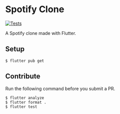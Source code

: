 # Spotify Clone
[![Tests](https://github.com/8igMac/spotify_clone/actions/workflows/test.yml/badge.svg?branch=master)](https://github.com/8igMac/spotify_clone/actions/workflows/test.yml)

A Spotify clone made with Flutter.

## Setup
```shell
$ flutter pub get
```

## Contribute
Run the following command before you submit a PR.
```shell
$ flutter analyze
$ flutter format .
$ flutter test
```